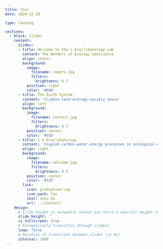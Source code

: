 ```yaml
---
title: Tour
date: 2024-12-28

type: landing

sections:
  - block: slider
    content:
      slides:
      - title: Welcome to the i-Ecoclimatology Lab
        content: The Wonders of Ecology Geoscience
        align: center
        background:
          image:
            filename: coders.jpg
            filters:
              brightness: 0.7
          position: right
          color: '#666'
      - title: The Earth System
        content: 'Climate-land-ecology-society nexus'
        align: left
        background:
          image:
            filename: contact.jpg
            filters:
              brightness: 0.7
          position: center
          color: '#555'
      - title: i & Ecoclimatology
        content: 'Coupled carbon-water-energy processes in ecological-climatological systems'
        align: right
        background:
          image:
            filename: welcome.jpg
            filters:
              brightness: 0.5
          position: center
          color: '#333'
        link:
          icon: graduation-cap
          icon_pack: fas
          text: Join Us
          url: ../contact/
    design:
      # Slide height is automatic unless you force a specific height (e.g. '400px')
      slide_height: ''
      is_fullscreen: true
      # Automatically transition through slides?
      loop: false
      # Duration of transition between slides (in ms)
      interval: 2000
---
```

